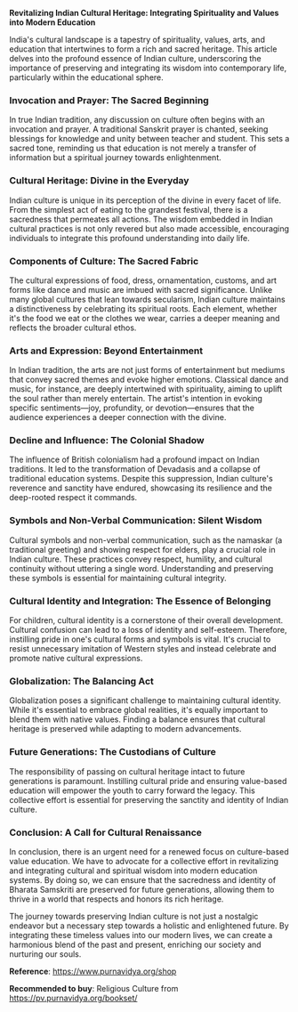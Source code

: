 
**Revitalizing Indian Cultural Heritage: Integrating Spirituality and Values into Modern Education**

India's cultural landscape is a tapestry of spirituality, values, arts, and education that intertwines to form a rich and sacred heritage. This article delves into the profound essence of Indian culture, underscoring the importance of preserving and integrating its wisdom into contemporary life, particularly within the educational sphere.

### Invocation and Prayer: The Sacred Beginning

In true Indian tradition, any discussion on culture often begins with an invocation and prayer. A traditional Sanskrit prayer is chanted, seeking blessings for knowledge and unity between teacher and student. This sets a sacred tone, reminding us that education is not merely a transfer of information but a spiritual journey towards enlightenment.

### Cultural Heritage: Divine in the Everyday

Indian culture is unique in its perception of the divine in every facet of life. From the simplest act of eating to the grandest festival, there is a sacredness that permeates all actions. The wisdom embedded in Indian cultural practices is not only revered but also made accessible, encouraging individuals to integrate this profound understanding into daily life.

### Components of Culture: The Sacred Fabric

The cultural expressions of food, dress, ornamentation, customs, and art forms like dance and music are imbued with sacred significance. Unlike many global cultures that lean towards secularism, Indian culture maintains a distinctiveness by celebrating its spiritual roots. Each element, whether it's the food we eat or the clothes we wear, carries a deeper meaning and reflects the broader cultural ethos.

### Arts and Expression: Beyond Entertainment

In Indian tradition, the arts are not just forms of entertainment but mediums that convey sacred themes and evoke higher emotions. Classical dance and music, for instance, are deeply intertwined with spirituality, aiming to uplift the soul rather than merely entertain. The artist's intention in evoking specific sentiments—joy, profundity, or devotion—ensures that the audience experiences a deeper connection with the divine.

### Decline and Influence: The Colonial Shadow

The influence of British colonialism had a profound impact on Indian traditions. It led to the transformation of Devadasis and a collapse of traditional education systems. Despite this suppression, Indian culture's reverence and sanctity have endured, showcasing its resilience and the deep-rooted respect it commands.


### Symbols and Non-Verbal Communication: Silent Wisdom

Cultural symbols and non-verbal communication, such as the namaskar (a traditional greeting) and showing respect for elders, play a crucial role in Indian culture. These practices convey respect, humility, and cultural continuity without uttering a single word. Understanding and preserving these symbols is essential for maintaining cultural integrity.

### Cultural Identity and Integration: The Essence of Belonging

For children, cultural identity is a cornerstone of their overall development. Cultural confusion can lead to a loss of identity and self-esteem. Therefore, instilling pride in one's cultural forms and symbols is vital. It's crucial to resist unnecessary imitation of Western styles and instead celebrate and promote native cultural expressions.

### Globalization: The Balancing Act

Globalization poses a significant challenge to maintaining cultural identity. While it's essential to embrace global realities, it's equally important to blend them with native values. Finding a balance ensures that cultural heritage is preserved while adapting to modern advancements.

### Future Generations: The Custodians of Culture

The responsibility of passing on cultural heritage intact to future generations is paramount. Instilling cultural pride and ensuring value-based education will empower the youth to carry forward the legacy. This collective effort is essential for preserving the sanctity and identity of Indian culture.

### Conclusion: A Call for Cultural Renaissance

In conclusion, there is an urgent need for a renewed focus on culture-based value education. We have to advocate for a collective effort in revitalizing and integrating cultural and spiritual wisdom into modern education systems. By doing so, we can ensure that the sacredness and identity of Bharata Samskriti are preserved for future generations, allowing them to thrive in a world that respects and honors its rich heritage.

The journey towards preserving Indian culture is not just a nostalgic endeavor but a necessary step towards a holistic and enlightened future. By integrating these timeless values into our modern lives, we can create a harmonious blend of the past and present, enriching our society and nurturing our souls.


**Reference**: https://www.purnavidya.org/shop

**Recommended to buy**: Religious Culture from https://pv.purnavidya.org/bookset/